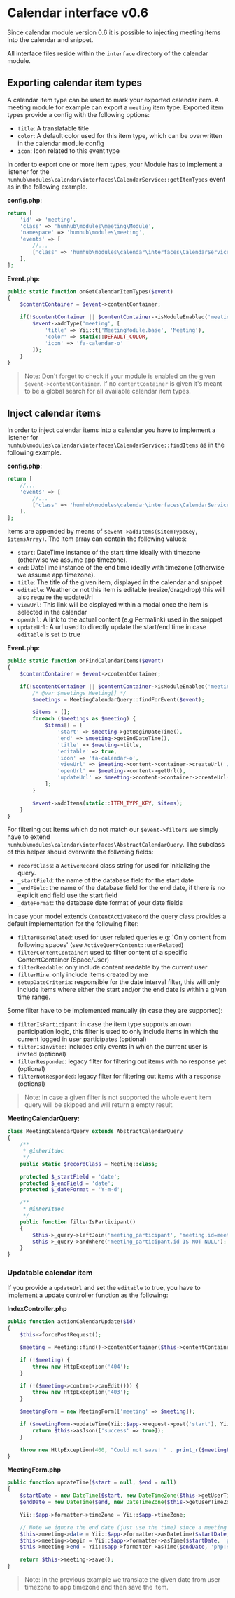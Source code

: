 # Calendar interface v0.6

Since calendar module version 0.6 it is possible to injecting meeting items into the calendar and snippet.

All interface files reside within the `interface` directory of the calendar module.

## Exporting calendar item types

A calendar item type can be used to mark your exported calendar item. A meeting module for example
can export a `meeting` item type. Exported item types provide a config with the following options:

 - `title`: A translatable title
 - `color`: A default color used for this item type, which can be overwritten in the calendar module config
 - `icon`: Icon related to this event type

In order to export one or more item types, your Module has to implement a listener for the `humhub\modules\calendar\interfaces\CalendarService::getItemTypes` event as in the following example.

**config.php**:

```php
return [
    'id' => 'meeting',
    'class' => 'humhub\modules\meeting\Module',
    'namespace' => 'humhub\modules\meeting',
    'events' => [
        //...
        ['class' => 'humhub\modules\calendar\interfaces\CalendarService', 'event' => 'getItemTypes', 'callback' => ['humhub\modules\meeting\Events', 'onGetCalendarItemTypes']],
    ],
];
```

**Event.php:**

```php
public static function onGetCalendarItemTypes($event)
{
    $contentContainer = $event->contentContainer;

    if(!$contentContainer || $contentContainer->isModuleEnabled('meeting')) {
        $event->addType('meeting', [
            'title' => Yii::t('MeetingModule.base', 'Meeting'),
            'color' => static::DEFAULT_COLOR,
            'icon' => 'fa-calendar-o'
        ]);
    }
}
```

> Note: Don't forget to check if your module is enabled on the given `$event->contentContainer`. If no `contentContainer` is
given it's meant to be a global search for all available calendar item types.

## Inject calendar items

In order to inject calendar items into a calendar you have to implement a listener for `humhub\modules\calendar\interfaces\CalendarService::findItems` as in the following example.

**config.php**:

```php
return [
    //...
    'events' => [
        //...
        ['class' => 'humhub\modules\calendar\interfaces\CalendarService', 'event' => 'findItems', 'callback' => ['humhub\modules\meeting\Events', 'onFindCalendarItems']],
    ],
];
``` 

Items are appended by means of `$event->addItems($itemTypeKey, $itemsArray)`. The item array can contain the following values:

 - `start`: DateTime instance of the start time ideally with timezone (otherwise we assume app timezone).
 - `end`: DateTime instance of the end time ideally with timezone (otherwise we assume app timezone).
 - `title`: The title of the given item, displayed in the calendar and snippet
 - `editable`: Weather or not this item is editable (resize/drag/drop) this will also require the updateUrl
 - `viewUrl`: This link will be displayed within a modal once the item is selected in the calendar
 - `openUrl`: A link to the actual content (e.g Permalink) used in the snippet
 - `updateUrl`: A url used to directly update the start/end time in case `editable` is set to true

**Event.php:**

```php
public static function onFindCalendarItems($event)
{
    $contentContainer = $event->contentContainer;

    if(!$contentContainer || $contentContainer->isModuleEnabled('meeting')) {
        /* @var $meetings Meeting[] */
        $meetings = MeetingCalendarQuery::findForEvent($event);

        $items = [];
        foreach ($meetings as $meeting) {
            $items[] = [
                'start' => $meeting->getBeginDateTime(),
                'end' => $meeting->getEndDateTime(),
                'title' => $meeting->title,
                'editable' => true,
                'icon' => 'fa-calendar-o',
                'viewUrl' => $meeting->content->container->createUrl('/meeting/index/modal', ['id' => $meeting->id, 'cal' => true]),
                'openUrl' => $meeting->content->getUrl(),
                'updateUrl' => $meeting->content->container->createUrl('/meeting/index/calendar-update', ['id' => $meeting->id]),
            ];
        }

        $event->addItems(static::ITEM_TYPE_KEY, $items);
    }
}
```

For filtering out Items which do not match our `$event->filters` we simply have to extend
 `humhub\modules\calendar\interfaces\AbstractCalendarQuery`. The subclass of this helper should overwrite the follwoing fields:
 
 - `recordClass`: a `ActiveRecord` class string for used for initializing the query.
 - `_startField`: the name of the database field for the start date
 - `_endField`: the name of the database field for the end date, if there is no explicit end field use the start field
 - `_dateFormat`: the database date format of your date fields 
 
 In case your model extends `ContentActiveRecord` the query class provides a default implementation for the following filter:
 
 - `filterUserRelated`: used for user related queries e.g: 'Only content from following spaces' (see `ActiveQueryContent::userRelated`)
 - `filterContentContainer`: used to filter content of a specific ContentContainer (Space/User)
 - `filterReadable`: only include content readable by the  current user
 - `filterMine`: only include items created by me
 - `setupDateCriteria`: responsible for the date interval filter, this will only include items where either the start and/or the end date
 is within a given time range.
 
 Some filter have to be implemented manually (in case they are supported):
 
 - `filterIsParticipant`: in case the item type supports an own participation logic, this filter is used to only include items
 in which the current logged in user participates (optional)
 - `filterIsInvited`: includes only events in which the current user is invited (optional)
 - `filterResponded`: legacy filter for filtering out items with no response yet (optional)
 - `filterNotResponded`: legacy filter for filtering out items with a response (optional)
 
 >Note: In case a given filter is not supported the whole event item query will be skipped and will return a empty result.

**MeetingCalendarQuery:**

```php
class MeetingCalendarQuery extends AbstractCalendarQuery
{
    /**
     * @inheritdoc
     */
    public static $recordClass = Meeting::class;

    protected $_startField = 'date';
    protected $_endField = 'date';
    protected $_dateFormat = 'Y-m-d';

    /**
     * @inheritdoc
     */
    public function filterIsParticipant()
    {
        $this->_query->leftJoin('meeting_participant', 'meeting.id=meeting_participant.meeting_id AND meeting_participant.user_id=:userId', [':userId' => $this->_user->id]);
        $this->_query->andWhere('meeting_participant.id IS NOT NULL');
    }
}
```

### Updatable calendar item

If you provide a `updateUrl` and set the `editable` to true, you have to implement a update controller function as the following:

**IndexController.php**

```php
public function actionCalendarUpdate($id)
{
    $this->forcePostRequest();

    $meeting = Meeting::find()->contentContainer($this->contentContainer)->where(['meeting.id' => $id])->one();

    if (!$meeting) {
        throw new HttpException('404');
    }

    if (!($meeting->content->canEdit())) {
        throw new HttpException('403');
    }

    $meetingForm = new MeetingForm(['meeting' => $meeting]);

    if ($meetingForm->updateTime(Yii::$app->request->post('start'), Yii::$app->request->post('end'))) {
        return $this->asJson(['success' => true]);
    }

    throw new HttpException(400, "Could not save! " . print_r($meetingForm->getErrors()));
}
```

**MeetingForm.php**

```php
public function updateTime($start = null, $end = null)
{
    $startDate = new DateTime($start, new DateTimeZone($this->getUserTimeZone()));
    $endDate = new DateTime($end, new DateTimeZone($this->getUserTimeZone()));

    Yii::$app->formatter->timeZone = Yii::$app->timeZone;

    // Note we ignore the end date (just use the time) since a meeting can't span over several days
    $this->meeting->date = Yii::$app->formatter->asDatetime($startDate, 'php:Y-m-d H:i:s');
    $this->meeting->begin = Yii::$app->formatter->asTime($startDate, 'php:H:i:s');
    $this->meeting->end = Yii::$app->formatter->asTime($endDate, 'php:H:i:s');

    return $this->meeting->save();
}
```

> Note: In the previous example we translate the given date from user timezone to app timezone and then save the item.
